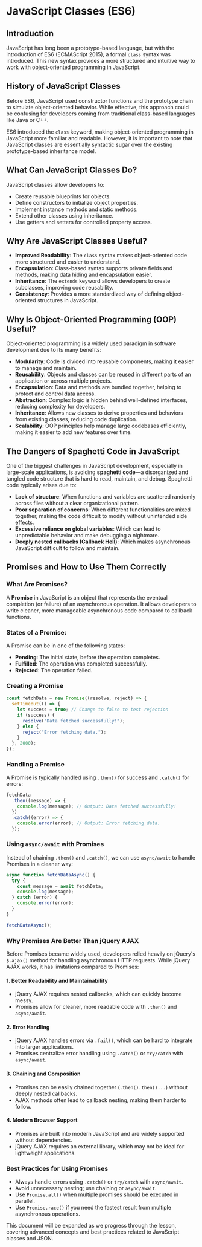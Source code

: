 # JavaScript Classes (ES6)

## Introduction
JavaScript has long been a prototype-based language, but with the introduction of ES6 (ECMAScript 2015), a formal `class` syntax was introduced. This new syntax provides a more structured and intuitive way to work with object-oriented programming in JavaScript.

## History of JavaScript Classes
Before ES6, JavaScript used constructor functions and the prototype chain to simulate object-oriented behavior. While effective, this approach could be confusing for developers coming from traditional class-based languages like Java or C++.

ES6 introduced the `class` keyword, making object-oriented programming in JavaScript more familiar and readable. However, it is important to note that JavaScript classes are essentially syntactic sugar over the existing prototype-based inheritance model.

## What Can JavaScript Classes Do?
JavaScript classes allow developers to:
- Create reusable blueprints for objects.
- Define constructors to initialize object properties.
- Implement instance methods and static methods.
- Extend other classes using inheritance.
- Use getters and setters for controlled property access.

## Why Are JavaScript Classes Useful?
- **Improved Readability**: The `class` syntax makes object-oriented code more structured and easier to understand.
- **Encapsulation**: Class-based syntax supports private fields and methods, making data hiding and encapsulation easier.
- **Inheritance**: The `extends` keyword allows developers to create subclasses, improving code reusability.
- **Consistency**: Provides a more standardized way of defining object-oriented structures in JavaScript.

## Why Is Object-Oriented Programming (OOP) Useful?
Object-oriented programming is a widely used paradigm in software development due to its many benefits:
- **Modularity**: Code is divided into reusable components, making it easier to manage and maintain.
- **Reusability**: Objects and classes can be reused in different parts of an application or across multiple projects.
- **Encapsulation**: Data and methods are bundled together, helping to protect and control data access.
- **Abstraction**: Complex logic is hidden behind well-defined interfaces, reducing complexity for developers.
- **Inheritance**: Allows new classes to derive properties and behaviors from existing classes, reducing code duplication.
- **Scalability**: OOP principles help manage large codebases efficiently, making it easier to add new features over time.

## The Dangers of Spaghetti Code in JavaScript
One of the biggest challenges in JavaScript development, especially in large-scale applications, is avoiding **spaghetti code**—a disorganized and tangled code structure that is hard to read, maintain, and debug. Spaghetti code typically arises due to:
- **Lack of structure**: When functions and variables are scattered randomly across files without a clear organizational pattern.
- **Poor separation of concerns**: When different functionalities are mixed together, making the code difficult to modify without unintended side effects.
- **Excessive reliance on global variables**: Which can lead to unpredictable behavior and make debugging a nightmare.
- **Deeply nested callbacks (Callback Hell)**: Which makes asynchronous JavaScript difficult to follow and maintain.

## Promises and How to Use Them Correctly
### What Are Promises?
A **Promise** in JavaScript is an object that represents the eventual completion (or failure) of an asynchronous operation. It allows developers to write cleaner, more manageable asynchronous code compared to callback functions.

### States of a Promise:
A Promise can be in one of the following states:
- **Pending**: The initial state, before the operation completes.
- **Fulfilled**: The operation was completed successfully.
- **Rejected**: The operation failed.

### Creating a Promise
```javascript
const fetchData = new Promise((resolve, reject) => {
  setTimeout(() => {
    let success = true; // Change to false to test rejection
    if (success) {
      resolve("Data fetched successfully!");
    } else {
      reject("Error fetching data.");
    }
  }, 2000);
});
```

### Handling a Promise
A Promise is typically handled using `.then()` for success and `.catch()` for errors:

```javascript
fetchData
  .then((message) => {
    console.log(message); // Output: Data fetched successfully!
  })
  .catch((error) => {
    console.error(error); // Output: Error fetching data.
  });
```

### Using `async/await` with Promises
Instead of chaining `.then()` and `.catch()`, we can use `async/await` to handle Promises in a cleaner way:

```javascript
async function fetchDataAsync() {
  try {
    const message = await fetchData;
    console.log(message);
  } catch (error) {
    console.error(error);
  }
}

fetchDataAsync();
```

### Why Promises Are Better Than jQuery AJAX
Before Promises became widely used, developers relied heavily on jQuery's `$.ajax()` method for handling asynchronous HTTP requests. While jQuery AJAX works, it has limitations compared to Promises:

#### 1. **Better Readability and Maintainability**
- jQuery AJAX requires nested callbacks, which can quickly become messy.
- Promises allow for cleaner, more readable code with `.then()` and `async/await`.

#### 2. **Error Handling**
- jQuery AJAX handles errors via `.fail()`, which can be hard to integrate into larger applications.
- Promises centralize error handling using `.catch()` or `try/catch` with `async/await`.

#### 3. **Chaining and Composition**
- Promises can be easily chained together (`.then().then()...`) without deeply nested callbacks.
- AJAX methods often lead to callback nesting, making them harder to follow.

#### 4. **Modern Browser Support**
- Promises are built into modern JavaScript and are widely supported without dependencies.
- jQuery AJAX requires an external library, which may not be ideal for lightweight applications.

### Best Practices for Using Promises
- Always handle errors using `.catch()` or `try/catch` with `async/await`.
- Avoid unnecessary nesting; use chaining or `async/await`.
- Use `Promise.all()` when multiple promises should be executed in parallel.
- Use `Promise.race()` if you need the fastest result from multiple asynchronous operations.

This document will be expanded as we progress through the lesson, covering advanced concepts and best practices related to JavaScript classes and JSON.


